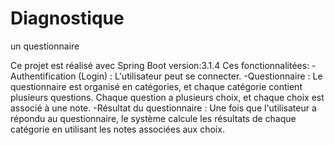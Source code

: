 # Diagnostique
un questionnaire

Ce projet est réalisé avec Spring Boot version:3.1.4
Ces fonctionnalitées:
-Authentification (Login) : L'utilisateur peut se connecter.
-Questionnaire : Le questionnaire est organisé en catégories, et chaque catégorie contient plusieurs questions. Chaque question a plusieurs choix, et chaque choix est associé à une note.
-Résultat du questionnaire : Une fois que l'utilisateur a répondu au questionnaire, le système calcule les résultats de chaque catégorie en utilisant les notes associées aux choix.
